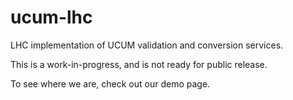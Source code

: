 # ucum-lhc
LHC implementation of UCUM validation and conversion services.  

This is a work-in-progress, and is not ready for public release.  

To see where we are, check out our demo page.
